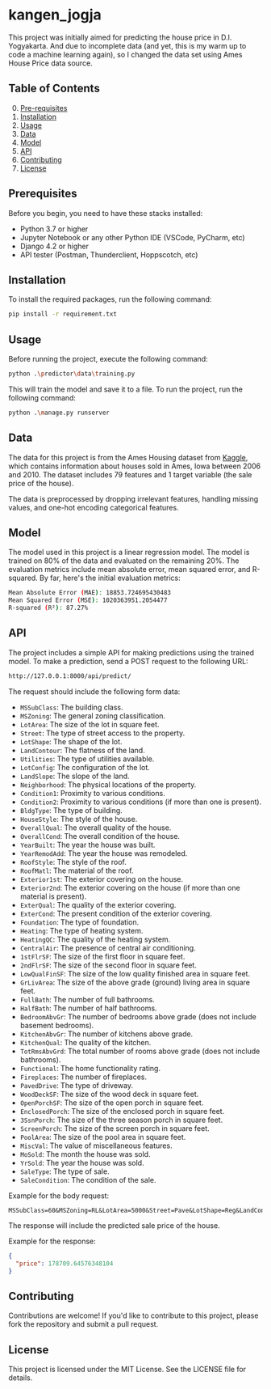 # kangen_jogja

This project was initially aimed for predicting the house price in D.I. Yogyakarta. And due to incomplete data (and yet, this is my warm up to code a machine learning again), so I changed the data set using Ames House Price data source.

## Table of Contents

0. [Pre-requisites](#prerequisites)
1. [Installation](#installation)
2. [Usage](#usage)
3. [Data](#data)
4. [Model](#model)
5. [API](#api)
6. [Contributing](#contributing)
7. [License](#license)

## Prerequisites

Before you begin, you need to have these stacks installed:
- Python 3.7 or higher
- Jupyter Notebook or any other Python IDE (VSCode, PyCharm, etc)
- Django 4.2 or higher
- API tester (Postman, Thunderclient, Hoppscotch, etc)

## Installation

To install the required packages, run the following command:

```bash
pip install -r requirement.txt
```

## Usage

Before running the project, execute the following command:

```bash
python .\predictor\data\training.py
```

This will train the model and save it to a file. To run the project, run the following command:

```bash
python .\manage.py runserver
```

## Data

The data for this project is from the Ames Housing dataset from [Kaggle](https://www.kaggle.com/datasets/prevek18/ames-housing-dataset), which contains information about houses sold in Ames, Iowa between 2006 and 2010. The dataset includes 79 features and 1 target variable (the sale price of the house).

The data is preprocessed by dropping irrelevant features, handling missing values, and one-hot encoding categorical features.

## Model

The model used in this project is a linear regression model. The model is trained on 80% of the data and evaluated on the remaining 20%. The evaluation metrics include mean absolute error, mean squared error, and R-squared.
By far, here's the initial evaluation metrics:

```bash
Mean Absolute Error (MAE): 18853.724695430483
Mean Squared Error (MSE): 1020363951.2054477
R-squared (R²): 87.27%
```

## API

The project includes a simple API for making predictions using the trained model. To make a prediction, send a POST request to the following URL:

```bash
http://127.0.0.1:8000/api/predict/
```

The request should include the following form data:

* `MSSubClass`: The building class.
* `MSZoning`: The general zoning classification.
* `LotArea`: The size of the lot in square feet.
* `Street`: The type of street access to the property.
* `LotShape`: The shape of the lot.
* `LandContour`: The flatness of the land.
* `Utilities`: The type of utilities available.
* `LotConfig`: The configuration of the lot.
* `LandSlope`: The slope of the land.
* `Neighborhood`: The physical locations of the property.
* `Condition1`: Proximity to various conditions.
* `Condition2`: Proximity to various conditions (if more than one is present).
* `BldgType`: The type of building.
* `HouseStyle`: The style of the house.
* `OverallQual`: The overall quality of the house.
* `OverallCond`: The overall condition of the house.
* `YearBuilt`: The year the house was built.
* `YearRemodAdd`: The year the house was remodeled.
* `RoofStyle`: The style of the roof.
* `RoofMatl`: The material of the roof.
* `Exterior1st`: The exterior covering on the house.
* `Exterior2nd`: The exterior covering on the house (if more than one material is present).
* `ExterQual`: The quality of the exterior covering.
* `ExterCond`: The present condition of the exterior covering.
* `Foundation`: The type of foundation.
* `Heating`: The type of heating system.
* `HeatingQC`: The quality of the heating system.
* `CentralAir`: The presence of central air conditioning.
* `1stFlrSF`: The size of the first floor in square feet.
* `2ndFlrSF`: The size of the second floor in square feet.
* `LowQualFinSF`: The size of the low quality finished area in square feet.
* `GrLivArea`: The size of the above grade (ground) living area in square feet.
* `FullBath`: The number of full bathrooms.
* `HalfBath`: The number of half bathrooms.
* `BedroomAbvGr`: The number of bedrooms above grade (does not include basement bedrooms).
* `KitchenAbvGr`: The number of kitchens above grade.
* `KitchenQual`: The quality of the kitchen.
* `TotRmsAbvGrd`: The total number of rooms above grade (does not include bathrooms).
* `Functional`: The home functionality rating.
* `Fireplaces`: The number of fireplaces.
* `PavedDrive`: The type of driveway.
* `WoodDeckSF`: The size of the wood deck in square feet.
* `OpenPorchSF`: The size of the open porch in square feet.
* `EnclosedPorch`: The size of the enclosed porch in square feet.
* `3SsnPorch`: The size of the three season porch in square feet.
* `ScreenPorch`: The size of the screen porch in square feet.
* `PoolArea`: The size of the pool area in square feet.
* `MiscVal`: The value of miscellaneous features.
* `MoSold`: The month the house was sold.
* `YrSold`: The year the house was sold.
* `SaleType`: The type of sale.
* `SaleCondition`: The condition of the sale.

Example for the body request:

```
MSSubClass=60&MSZoning=RL&LotArea=5000&Street=Pave&LotShape=Reg&LandContour=Lvl&Utilities=AllPub&LotConfig=Inside&LandSlope=Gtl&Neighborhood=NAmes&Condition1=Norm&Condition2=Norm&BldgType=1Fam&HouseStyle=2Story&OverallQual=7&OverallCond=5&YearBuilt=2003&YearRemodAdd=2003&RoofStyle=Gable&RoofMatl=CompShg&Exterior1st=VinylSd&Exterior2nd=VinylSd&ExterQual=TA&ExterCond=TA&Foundation=PConc&Heating=GasA&HeatingQC=Ex&CentralAir=Y&1stFlrSF=1000&2ndFlrSF=1000&LowQualFinSF=0&GrLivArea=2000&FullBath=2&HalfBath=1&BedroomAbvGr=3&KitchenAbvGr=1&KitchenQual=TA&TotRmsAbvGrd=6&Functional=Typ&Fireplaces=1&PavedDrive=Y&WoodDeckSF=100&OpenPorchSF=50&EnclosedPorch=50&3SsnPorch=0&ScreenPorch=0&PoolArea=0&MiscVal=0&MoSold=6&YrSold=2008&SaleType=WD&SaleCondition=Normal
```

The response will include the predicted sale price of the house.

Example for the response:

```json
{
  "price": 178709.64576348104
}
```

## Contributing

Contributions are welcome! If you'd like to contribute to this project, please fork the repository and submit a pull request.

## License

This project is licensed under the MIT License. See the LICENSE file for details.